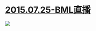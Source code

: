  # [2015.07.25-BML直播](http://www.bilibili.com/html/BML2015-live.html )
![](https://bilicoverimg.github.io/2015/2015.07.25-BML直播.png )
